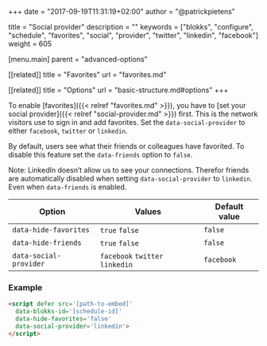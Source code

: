 +++
date            = "2017-09-19T11:31:19+02:00"
author          = "@patrickpietens"

title           = "Social provider"
description     = ""
keywords        = ["blokks", "configure", "schedule", "favorites", "social", "provider", "twitter", "linkedin", "facebook"]
weight          = 605

[menu.main]
parent          = "advanced-options"

[[related]]
title = "Favorites"
url = "favorites.md"

[[related]]
title = "Options"
url = "basic-structure.md#options"
+++

To enable [favorites]({{< relref "favorites.md" >}}), you have to [set your social provider]({{< relref "social-provider.md" >}}) first. This is the network visitors use to sign in and add favorites. Set the `data-social-provider` to either `facebook`, `twitter` or `linkedin`. 

By default, users see what their friends or colleagues have favorited. To disable this feature set the `data-friends` option to `false`.

<span class='note'>Note: LinkedIn doesn’t allow us to see your connections. Therefor friends are automatically disabled when setting `data-social-provider` to `linkedin`. Even when `data-friends` is enabled.</span>

| Option | Values | Default value |
|--------|--------|---------------|
| `data-hide-favorites` | `true` `false` | `false` |
| `data-hide-friends` | `true` `false` | `false` |
| `data-social-provider` | `facebook` `twitter` `linkedin` | `facebook` |

### Example

```html
<script	defer src='[path-to-embed]'
  data-blokks-id='[schedule-id]'
  data-hide-favorites='false'
  data-social-provider='linkedin'>
</script>
```
